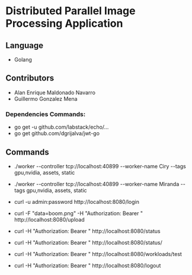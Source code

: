 # Distributed Parallel Image Processing Application

## Language

- Golang

## Contributors

- Alan Enrique Maldonado Navarro
- Guillermo Gonzalez Mena

### Dependencies Commands:

- go get -u github.com/labstack/echo/...
- go get github.com/dgrijalva/jwt-go

## Commands

- ./worker --controller tcp://localhost:40899 --worker-name Ciry --tags gpu,nvidia, assets, static

- ./worker --controller tcp://localhost:40899 --worker-name Miranda --tags gpu,nvidia, assets, static

- curl -u admin:password http://localhost:8080/login

- curl -F "data=boom.png" -H "Authorization: Bearer <token>" http://localhost:8080/upload

- curl -H "Authorization: Bearer <token>" http://localhost:8080/status

- curl -H "Authorization: Bearer <token>" http://localhost:8080/status/<Workername>

- curl -H "Authorization: Bearer <token>" http://localhost:8080/workloads/test

- curl -H "Authorization: Bearer <token>" http://localhost:8080/logout
